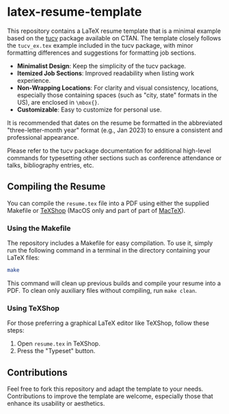 # latex-resume-template

This repository contains a LaTeX resume template that is a minimal example based
on the [tucv](https://ctan.org/pkg/tucv) package available on CTAN. The template
closely follows the `tucv_ex.tex` example included in the tucv package, with
minor formatting differences and suggestions for formatting job sections.

- **Minimalist Design**: Keep the simplicity of the tucv package.
- **Itemized Job Sections**: Improved readability when listing work experience.
- **Non-Wrapping Locations**: For clarity and visual consistency, locations,
  especially those containing spaces (such as "city, state" formats in the US),
  are enclosed in `\mbox{}`.
- **Customizable**: Easy to customize for personal use.

It is recommended that dates on the resume be formatted in the abbreviated
"three-letter-month year" format (e.g., Jan 2023) to ensure a consistent and
professional appearance.

Please refer to the tucv package documentation for additional high-level
commands for typesetting other sections such as conference attendance or
talks, bibliography entries, etc.

## Compiling the Resume

You can compile the `resume.tex` file into a PDF using either the supplied
Makefile or [TeXShop](http://pages.uoregon.edu/koch/texshop) (MacOS only and
part of part of [MacTeX](https://www.tug.org/mactex/)).

### Using the Makefile

The repository includes a Makefile for easy compilation. To use it, simply run
the following command in a terminal in the directory containing your LaTeX files:

```bash
make
```

This command will clean up previous builds and compile your resume into a PDF.
To clean only auxiliary files without compiling, run `make clean`.

### Using TeXShop

For those preferring a graphical LaTeX editor like TeXShop, follow these steps:

1. Open `resume.tex` in TeXShop.
2. Press the "Typeset" button.

## Contributions

Feel free to fork this repository and adapt the template to your needs.
Contributions to improve the template are welcome, especially those that enhance
its usability or aesthetics.
